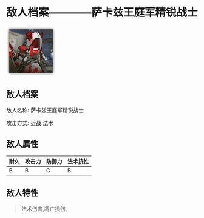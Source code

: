 # 敌人档案————萨卡兹王庭军精锐战士

![萨卡兹王庭军精锐战士](./eneIcons/萨卡兹王庭军精锐战士.png)

## 敌人档案

敌人名称: 萨卡兹王庭军精锐战士

攻击方式: 近战 法术

## 敌人属性

| 耐久      | 攻击力  | 防御力 | 法术抗性 |
|---------|------|-----|------|
| B | B | C | B |

## 敌人特性
> 法术伤害,凋亡损伤,
